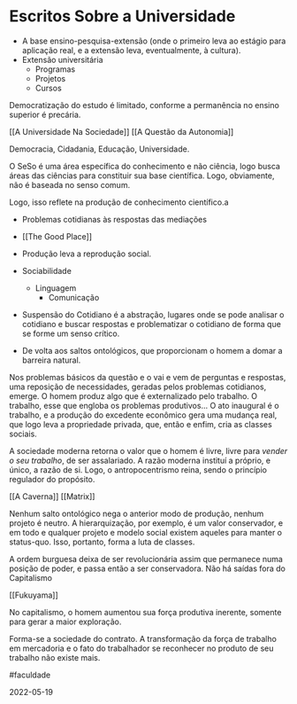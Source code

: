 # Escritos Sobre a Universidade

- A base ensino-pesquisa-extensão (onde o primeiro leva ao estágio para aplicação real, e a extensão leva, eventualmente, à cultura).
- Extensão universitária
	- Programas
	- Projetos
	- Cursos

Democratização do estudo é limitado, conforme a permanência no ensino superior é precária.

[[A Universidade Na Sociedade]]
[[A Questão da Autonomia]]

Democracia, Cidadania, Educação, Universidade.

O SeSo é uma área específica do conhecimento e não ciência, logo busca áreas das ciências para constituir sua base científica. Logo, obviamente, não é baseada no senso comum.

Logo, isso reflete na produção de conhecimento científico.a

- Problemas cotidianas às respostas das mediações
- [[The Good Place]]
- Produção leva a reprodução social.
- Sociabilidade
	- Linguagem
		- Comunicação
- Suspensão do Cotidiano é a abstração, lugares onde se pode analisar o cotidiano e buscar respostas e problematizar o cotidiano de forma que se forme um senso crítico.

- De volta aos saltos ontológicos, que proporcionam o homem a domar a barreira natural.

Nos problemas básicos da questão e o vai e vem de perguntas e respostas, uma reposição de necessidades, geradas pelos problemas cotidianos, emerge. O homem produz algo que é externalizado pelo trabalho. O trabalho, esse que engloba os problemas produtivos... O ato inaugural é o trabalho, e a produção do excedente econômico gera uma mudança real, que logo leva a propriedade privada, que, então e enfim, cria as classes sociais.

A sociedade moderna retorna o valor que o homem é livre, livre para *vender o seu trabalho*, de ser assalariado. A razão moderna instituí a próprio, e único, a razão de si. Logo, o antropocentrismo reina, sendo o princípio regulador do propósito.

[[A Caverna]]
[[Matrix]]

Nenhum salto ontológico nega o anterior modo de produção, nenhum projeto é neutro. A hierarquização, por exemplo, é um valor conservador, e em todo e qualquer projeto e modelo social existem aqueles para manter o status-quo. Isso, portanto, forma a luta de classes.

A ordem burguesa deixa de ser revolucionária assim que permanece numa posição de poder, e passa então a ser conservadora. Não há saídas fora do Capitalismo

[[Fukuyama]]

No capitalismo, o homem aumentou sua força produtiva inerente, somente para gerar a maior exploração.

Forma-se a sociedade do contrato. A transformação da força de trabalho em mercadoria e o fato do trabalhador se reconhecer no produto de seu trabalho não existe mais.

#faculdade 

2022-05-19